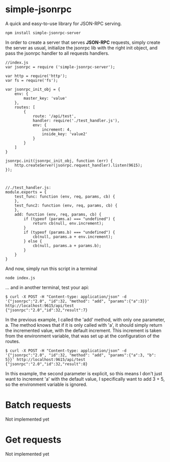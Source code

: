 # simple-jsonrpc
A quick and easy-to-use library for JSON-RPC serving.

	npm install simple-jsonrpc-server

In order to create a server that serves **JSON-RPC** requests, simply create the server as usual, initialize the jsonrpc lib with the right init object, and pass the jsonrpc handler to all requests handlers.
	
	//index.js
	var jsonrpc = require ('simple-jsonrpc-server');
	
	var http = require('http');
	var fs = require('fs');
	
	var jsonrpc_init_obj = {
		env: {
			master_key: 'value'
		},
		routes: [
			{
				route: '/api/test',
				handler: require('./test_handler.js'),
				env: {
					increment: 4,
					inside_key: 'value2'
				}
			}
		]
	}
	
	jsonrpc.init(jsonrpc_init_obj, function (err) {
		http.createServer(jsonrpc.request_handler).listen(9615);
	});



	//./test_handler.js:
	module.exports = {
	    test_func: function (env, req, params, cb) {
	    },
	    test_func2: function (env, req, params, cb) {
	    },
	    add: function (env, req, params, cb) {
	        if (typeof (params.a) === "undefined") {
	            return cb(null, env.increment);
	        }
	        if (typeof (params.b) === "undefined") {
	            cb(null, params.a + env.increment);
	        } else {
	            cb(null, params.a + params.b);
	        }
	    }
	}

And now, simply run this script in a terminal

	node index.js

... and in another terminal, test your api:

	$ curl -X POST -H "Content-type: application/json" -d '{"jsonrpc":"2.0", "id":32, "method": "add", "params":{"a":3}}' http://localhost:9615/api/test
	{"jsonrpc":"2.0","id":32,"result":7}

In the previous example, I called the 'add' method, with only one parameter, a. The method knows that if it is only called with 'a', it should simply return the incremented value, with the default increment. This increment is taken from the environment variable, that was set up at the configuration of the routes.

	$ curl -X POST -H "Content-type: application/json" -d '{"jsonrpc":"2.0", "id":32, "method": "add", "params":{"a":3, "b": 5}}' http://localhost:9615/api/test
	{"jsonrpc":"2.0","id":32,"result":8}

In this example, the second parameter is explicit, so this means I don't just want to increment 'a' with the default value, I specifically want to add 3 + 5, so the environment variable is ignored.

Batch requests
==============

Not implemented yet

Get requests
============

Not implemented yet

